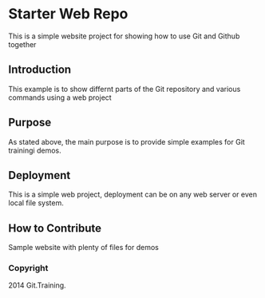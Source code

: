 # Starter Web Repo

This is a simple website project for
showing how to use Git and Github together

## Introduction

This example is to show differnt parts of the 
Git repository and various commands using 
a web project

## Purpose

As stated above, the main purpose is to provide
simple examples for Git trainingi demos.

## Deployment

This is a simple web project, deployment can be on any
web server or even local file system.

## How to Contribute
Sample website with plenty of files for demos

### Copyright
2014 Git.Training.
